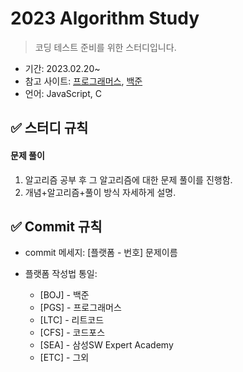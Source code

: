 # 2023 Algorithm Study
> 코딩 테스트 준비를 위한 스터디입니다.

- 기간: 2023.02.20~
- 참고 사이트: [프로그래머스](https://programmers.co.kr/learn/challenges), [백준](https://www.acmicpc.net/)
- 언어: JavaScript, C

## ✅ 스터디 규칙

#### 문제 풀이

1. 알고리즘 공부 후 그 알고리즘에 대한 문제 풀이를 진행함.
  1. 개념+알고리즘+풀이 방식 자세하게 설명.

## ✅ Commit 규칙
- commit 메세지: [플랫폼 - 번호] 문제이름

- 플랫폼 작성법 통일: 
  * [BOJ] - 백준 
  * [PGS] - 프로그래머스
  * [LTC] - 리트코드
  * [CFS] - 코드포스
  * [SEA] - 삼성SW Expert Academy
  * [ETC] - 그외
